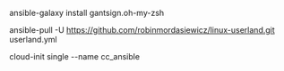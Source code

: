 
ansible-galaxy install gantsign.oh-my-zsh

ansible-pull -U https://github.com/robinmordasiewicz/linux-userland.git userland.yml

cloud-init single --name cc_ansible
